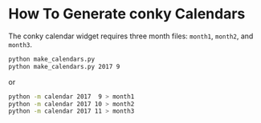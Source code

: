 # How To Generate conky Calendars

The conky calendar widget requires three month files:
``month1``, ``month2``, and ``month3``.

```bash
python make_calendars.py
python make_calendars.py 2017 9
```

or

```bash
python -m calendar 2017  9 > month1
python -m calendar 2017 10 > month2
python -m calendar 2017 11 > month3
```
